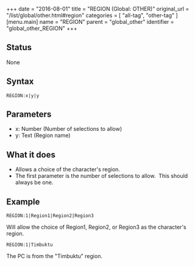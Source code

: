 +++
date = "2016-08-01"
title = "REGION (Global: OTHER)"
original_url = "/list/global/other.html#region"
categories = [ "all-tag", "other-tag" ]
[menu.main]
    name = "REGION"
    parent = "global_other"
    identifier = "global_other_REGION"
+++

## Status

None

## Syntax

`REGION:x|y|y`

## Parameters

-   x: Number (Number of selections to allow)
-   y: Text (Region name)



What it does
------------

-   Allows a choice of the character's region.
-   The first parameter is the number of selections to allow.  This
    should always be one.

Example
-------

`REGION:1|Region1|Region2|Region3`

Will allow the choice of Region1, Region2, or Region3 as the character's
region.

`REGION:1|Timbuktu`

The PC is from the "Timbuktu" region.

